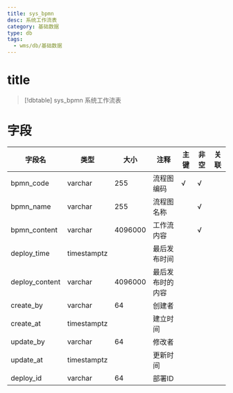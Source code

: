```yaml
---
title: sys_bpmn
desc: 系统工作流表
category: 基础数据
type: db
tags:
  - wms/db/基础数据
---
```


# title
>[!dbtable] sys_bpmn
> 系统工作流表

# 字段
| 字段名 | 类型 | 大小 | 注释 | 主键 | 非空 | 关联 |
| --- | --- | --- | --- | --- | --- | --- |
| bpmn_code | varchar | 255 | 流程图编码 | √ | √ |  |
| bpmn_name | varchar | 255 | 流程图名称 |  | √ |  |
| bpmn_content | varchar | 4096000 | 工作流内容 |  | √ |  |
| deploy_time | timestamptz |  | 最后发布时间 |  |  |  |
| deploy_content | varchar | 4096000 | 最后发布时的内容 |  |  |  |
| create_by | varchar | 64 | 创建者 |  |  |  |
| create_at | timestamptz |  | 建立时间 |  |  |  |
| update_by | varchar | 64 | 修改者 |  |  |  |
| update_at | timestamptz |  | 更新时间 |  |  |  |
| deploy_id | varchar | 64 | 部署ID |  |  |  |

